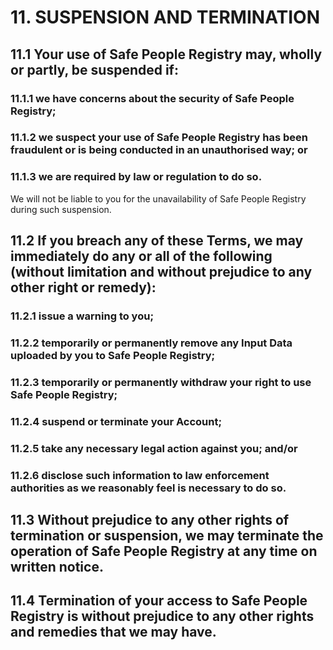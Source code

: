 # 11. SUSPENSION AND TERMINATION

## 11.1 Your use of Safe People Registry may, wholly or partly, be suspended if:

### 11.1.1 we have concerns about the security of Safe People Registry;

### 11.1.2 we suspect your use of Safe People Registry has been fraudulent or is being conducted in an unauthorised way; or

### 11.1.3 we are required by law or regulation to do so.

We will not be liable to you for the unavailability of Safe People Registry during such suspension.

## 11.2 If you breach any of these Terms, we may immediately do any or all of the following (without limitation and without prejudice to any other right or remedy):

### 11.2.1 issue a warning to you;

### 11.2.2 temporarily or permanently remove any Input Data uploaded by you to Safe People Registry;

### 11.2.3 temporarily or permanently withdraw your right to use Safe People Registry;

### 11.2.4 suspend or terminate your Account;

### 11.2.5 take any necessary legal action against you; and/or

### 11.2.6 disclose such information to law enforcement authorities as we reasonably feel is necessary to do so.

## 11.3 Without prejudice to any other rights of termination or suspension, we may terminate the operation of Safe People Registry at any time on written notice.

## 11.4 Termination of your access to Safe People Registry is without prejudice to any other rights and remedies that we may have.
